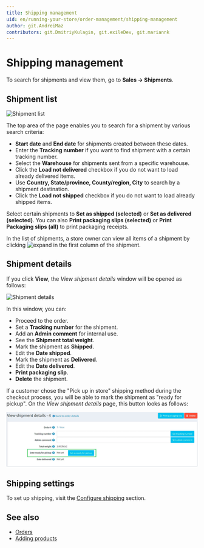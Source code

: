 ```yaml
---
title: Shipping management
uid: en/running-your-store/order-management/shipping-management
author: git.AndreiMaz
contributors: git.DmitriyKulagin, git.exileDev, git.mariannk
---
```


# Shipping management

To search for shipments and view them, go to **Sales → Shipments**.

## Shipment list

![Shipment list](_static/shipping-management/order-shipment-list.jpg)

The top area of the page enables you to search for a shipment by various search criteria:

* **Start date** and **End date** for shipments created between these dates.
* Enter the **Tracking number** if you want to find shipment with a certain tracking number.
* Select the **Warehouse** for shipments sent from a specific warehouse.
* Click the **Load not delivered** checkbox if you do not want to load already delivered items.
* Use **Country, State/province, County/region, City** to search by a shipment destination.
* Click the **Load not shipped** checkbox if you do not want to load already shipped items.

Select certain shipments to **Set as shipped (selected)** or **Set as delivered (selected)**. You can also **Print packaging slips (selected)** or **Print Packaging slips (all)** to print packaging receipts.

In the list of shipments, a store owner can view all items of a shipment by clicking ![expand](_static/shipping-management/order-shipment-expand.png) in the first column of the shipment.

## Shipment details

If you click **View**, the *View shipment details* window will be opened as follows:

![Shipment details](_static/shipping-management/shipment-details.jpg)

In this window, you can:

* Proceed to the order.
* Set a **Tracking number** for the shipment.
* Add an **Admin comment** for internal use.
* See the **Shipment total weight**.
* Mark the shipment as **Shipped**.
* Edit the **Date shipped**.
* Mark the shipment as **Delivered**.
* Edit the **Date delivered**.
* **Print packaging slip**.
* **Delete** the shipment.

If a customer chose the "Pick up in store" shipping method during the checkout process, you will be able to mark the shipment as "ready for pickup". On the *View shipment details* page, this button looks as follows:

![Shipment details](_static/shipping-management/ready-for-pickup.jpg)

## Shipping settings

To set up shipping, visit the [Configure shipping](xref:en/getting-started/configure-shipping/index) section.

## See also

* [Orders](xref:en/running-your-store/order-management/orders)
* [Adding products](xref:en/running-your-store/catalog/products/add-products)
